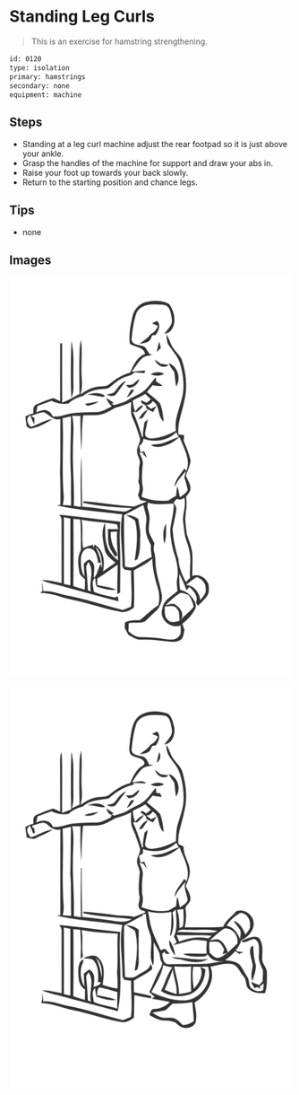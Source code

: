 # Standing Leg Curls
> This is an exercise for hamstring strengthening.

``` 
id: 0120 
type: isolation 
primary: hamstrings 
secondary: none 
equipment: machine 
``` 

## Steps

 - Standing at a leg curl machine adjust the rear footpad so it is just above your ankle.
 - Grasp the handles of the machine for support and draw your abs in.
 - Raise your foot up towards your back slowly.
 - Return to the starting position and chance legs.

## Tips

 - none

## Images

![](../svg/0120-relaxation.svg)

![](../svg/0120-tension.svg)
